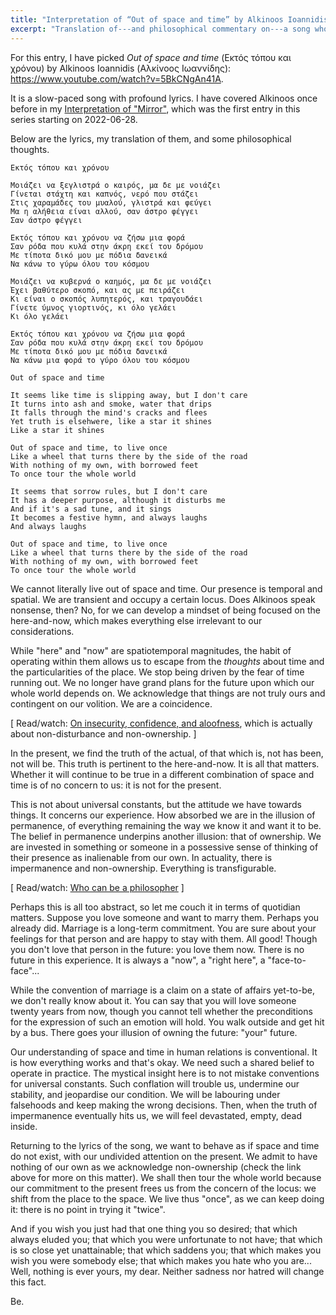 ```yaml
---
title: "Interpretation of “Out of space and time” by Alkinoos Ioannidis"
excerpt: "Translation of---and philosophical commentary on---a song whose translated title is 'Out of space and time'."
---
```


For this entry, I have picked _Out of space and time_ (Εκτός τόπου και
χρόνου) by Alkinoos Ioannidis (Αλκίνοος Ιωαννίδης):
<https://www.youtube.com/watch?v=5BkCNgAn41A>.

It is a slow-paced song with profound lyrics.  I have covered Alkinoos
once before in my [Interpretation of
"Mirror"](https://protesilaos.com/interpretations/2022-06-28-alkinoos-mirror/),
which was the first entry in this series starting on 2022-06-28.

Below are the lyrics, my translation of them, and some philosophical
thoughts.

```
Εκτός τόπου και χρόνου

Μοιάζει να ξεγλιστρά ο καιρός, μα δε με νοιάζει
Γίνεται στάχτη και καπνός, νερό που στάζει
Στις χαραμάδες του μυαλού, γλιστρά και φεύγει
Μα η αλήθεια είναι αλλού, σαν άστρο φέγγει
Σαν άστρο φέγγει

Εκτός τόπου και χρόνου να ζήσω μια φορά
Σαν ρόδα που κυλά στην άκρη εκεί του δρόμου
Με τίποτα δικό μου με πόδια δανεικά
Να κάνω το γύρω όλου του κόσμου

Μοιάζει να κυβερνά ο καημός, μα δε με νοιάζει
Έχει βαθύτερο σκοπό, και ας με πειράζει
Κι είναι ο σκοπός λυπητερός, και τραγουδάει
Γίνετε ύμνος γιορτινός, κι όλο γελάει
Κι όλο γελάει

Εκτός τόπου και χρόνου να ζήσω μια φορά
Σαν ρόδα που κυλά στην άκρη εκεί του δρόμου
Με τίποτα δικό μου με πόδια δανεικά
Να κάνω μια φορά το γύρο όλου του κόσμου
```

```
Out of space and time

It seems like time is slipping away, but I don't care
It turns into ash and smoke, water that drips
It falls through the mind's cracks and flees
Yet truth is elsehwere, like a star it shines
Like a star it shines

Out of space and time, to live once
Like a wheel that turns there by the side of the road
With nothing of my own, with borrowed feet
To once tour the whole world

It seems that sorrow rules, but I don't care
It has a deeper purpose, although it disturbs me
And if it's a sad tune, and it sings
It becomes a festive hymn, and always laughs
And always laughs

Out of space and time, to live once
Like a wheel that turns there by the side of the road
With nothing of my own, with borrowed feet
To once tour the whole world
```

We cannot literally live out of space and time.  Our presence is
temporal and spatial.  We are transient and occupy a certain locus.
Does Alkinoos speak nonsense, then?  No, for we can develop a mindset of
being focused on the here-and-now, which makes everything else
irrelevant to our considerations.

While "here" and "now" are spatiotemporal magnitudes, the habit of
operating within them allows us to escape from the _thoughts_ about time
and the particularities of the place.  We stop being driven by the fear
of time running out.  We no longer have grand plans for the future upon
which our whole world depends on.  We acknowledge that things are not
truly ours and contingent on our volition.  We are a coincidence.

[ Read/watch:  [On insecurity, confidence, and
aloofness](https://protesilaos.com/books/2022-08-25-insecurity-confidence-aloofness/),
which is actually about non-disturbance and non-ownership. ]

In the present, we find the truth of the actual, of that which is, not
has been, not will be.  This truth is pertinent to the here-and-now.  It
is all that matters.  Whether it will continue to be true in a different
combination of space and time is of no concern to us: it is not for the
present.

This is not about universal constants, but the attitude we have towards
things.  It concerns our experience.  How absorbed we are in the
illusion of permanence, of everything remaining the way we know it and
want it to be.  The belief in permanence underpins another illusion:
that of ownership.  We are invested in something or someone in a
possessive sense of thinking of their presence as inalienable from our
own.  In actuality, there is impermanence and non-ownership.  Everything
is transfigurable.

[ Read/watch: [Who can be a
philosopher](https://protesilaos.com/books/2022-08-07-who-can-be-philosopher/)
]

Perhaps this is all too abstract, so let me couch it in terms of
quotidian matters.  Suppose you love someone and want to marry them.
Perhaps you already did.  Marriage is a long-term commitment.  You are
sure about your feelings for that person and are happy to stay with
them.  All good!  Though you don't love that person in the future: you
love them now.  There is no future in this experience.  It is always a
"now", a "right here", a "face-to-face"...

While the convention of marriage is a claim on a state of affairs
yet-to-be, we don't really know about it.  You can say that you will
love someone twenty years from now, though you cannot tell whether the
preconditions for the expression of such an emotion will hold.  You walk
outside and get hit by a bus.  There goes your illusion of owning the
future: "your" future.

Our understanding of space and time in human relations is conventional.
It is how everything works and that's okay.  We need such a shared
belief to operate in practice.  The mystical insight here is to not
mistake conventions for universal constants.  Such conflation will
trouble us, undermine our stability, and jeopardise our condition.  We
will be labouring under falsehoods and keep making the wrong decisions.
Then, when the truth of impermanence eventually hits us, we will feel
devastated, empty, dead inside.

Returning to the lyrics of the song, we want to behave as if space and
time do not exist, with our undivided attention on the present.  We
admit to have nothing of our own as we acknowledge non-ownership (check
the link above for more on this matter).  We shall then tour the whole
world because our commitment to the present frees us from the concern of
the locus: we shift from the place to the space.  We live thus "once",
as we can keep doing it: there is no point in trying it "twice".

And if you wish you just had that one thing you so desired; that which
always eluded you; that which you were unfortunate to not have; that
which is so close yet unattainable; that which saddens you; that which
makes you wish you were somebody else; that which makes you hate who you
are...  Well, nothing is ever yours, my dear.  Neither sadness nor
hatred will change this fact.

Be.

